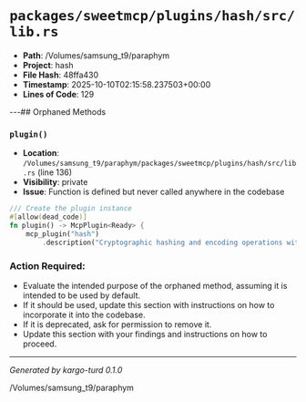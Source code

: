 # `packages/sweetmcp/plugins/hash/src/lib.rs`

- **Path**: /Volumes/samsung_t9/paraphym
- **Project**: hash
- **File Hash**: 48ffa430  
- **Timestamp**: 2025-10-10T02:15:58.237503+00:00  
- **Lines of Code**: 129

---## Orphaned Methods


### `plugin()`

- **Location**: `/Volumes/samsung_t9/paraphym/packages/sweetmcp/plugins/hash/src/lib.rs` (line 136)
- **Visibility**: private
- **Issue**: Function is defined but never called anywhere in the codebase

```rust
/// Create the plugin instance
#[allow(dead_code)]
fn plugin() -> McpPlugin<Ready> {
    mcp_plugin("hash")
        .description("Cryptographic hashing and encoding operations with support for SHA family, MD5, base64, and base32")
```

### Action Required:

- Evaluate the intended purpose of the orphaned method, assuming it is intended to be used by default.
- If it should be used, update this section with instructions on how to incorporate it into the codebase.
- If it is deprecated, ask for permission to remove it.
- Update this section with your findings and instructions on how to proceed.

---

*Generated by kargo-turd 0.1.0*

/Volumes/samsung_t9/paraphym